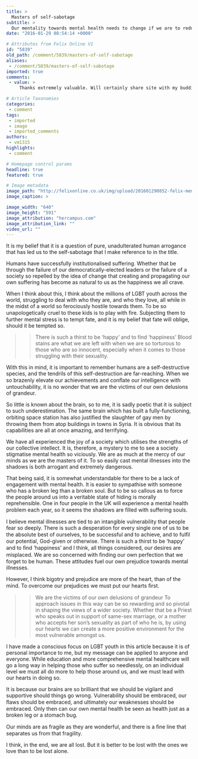 ```yaml
---
title: >
  Masters of self-sabotage
subtitle: >
  Our mentality towards mental health needs to change if we are to reduce suffering
date: "2016-01-29 08:54:14 +0000"

# Attributes from Felix Online V1
id: "5839"
old_path: /comment/5839/masters-of-self-sabotage
aliases:
 - /comment/5839/masters-of-self-sabotage
imported: true
comments:
 - value: >
     Thanks extremely valuable. Will certainly share site with my buddies <br>pokemongo http://ox.friendlysmilez.com/blogs/post/59371

# Article Taxonomies
categories:
 - comment
tags:
 - imported
 - image
 - imported_comments
authors:
 - vm1315
highlights:
 - comment

# Homepage control params
headline: true
featured: true

# Image metadata
image_path: "http://felixonline.co.uk/img/upload/201601290852-felix-mental health 2.jpg"
image_caption: >

image_width: "640"
image_height: "591"
image_attribution: "hercampus.com"
image_attribution_link: ""
video_url: ""
---
```


It is my belief that it is a question of pure, unadulterated human arrogance that has led us to the self-sabotage that I make reference to in the title.

Humans have successfully institutionalised suffering. Whether that be through the failure of our democratically-elected leaders or the failure of a society so repelled by the idea of change that creating and propagating our own suffering has become as natural to us as the happiness we all crave.

When I think about this, I think about the millions of LGBT youth across the world, struggling to deal with who they are, and who they love, all while in the midst of a world so ferociously hostile towards them. To be so unapologetically cruel to these kids is to play with ﬁre. Subjecting them to further mental stress is to tempt fate, and it is my belief that fate will oblige, should it be tempted so.
> > There is such a thirst to be ‘happy’ and to find ‘happiness’
Blood stains are what we are left with when we are so torturous to those who are so innocent, especially when it comes to those struggling with their sexuality.

With this in mind, it is important to remember humans are a self-destructive species, and the tendrils of this self-destruction are far-reaching. When we so brazenly elevate our achievements and conﬂate our intelligence with untouchability, it is no wonder that we are the victims of our own delusions of grandeur.

So little is known about the brain, so to me, it is sadly poetic that it is subject to such underestimation. The same brain which has built a fully-functioning, orbiting space station has also justiﬁed the slaughter of gay men by throwing them from atop buildings in towns in Syria. It is obvious that its capabilities are all at once amazing, and terrifying.

We have all experienced the joy of a society which utilises the strengths of our collective intellect. It is, therefore, a mystery to me to see a society stigmatise mental health so viciously. We are as much at the mercy of our minds as we are the masters of it. To so easily cast mental illnesses into the shadows is both arrogant and extremely dangerous.

That being said, it is somewhat understandable for there to be a lack of engagement with mental health. It is easier to sympathise with someone who has a broken leg than a broken soul. But to be so callous as to force the people around us into a veritable state of hiding is morally reprehensible. One in four people in the UK will experience a mental health problem each year, so it seems the shadows are ﬁlled with suffering souls.

I believe mental illnesses are tied to an intangible vulnerability that people fear so deeply. There is such a desperation for every single one of us to be the absolute best of ourselves, to be successful and to achieve, and to fulﬁl our potential, God-given or otherwise. There is such a thirst to be ‘happy’ and to ﬁnd ‘happiness’ and I think, all things considered, our desires are misplaced. We are so concerned with ﬁnding our own perfection that we forget to be human. These attitudes fuel our own prejudice towards mental illnesses.

However, I think bigotry and prejudice are more of the heart, than of the mind. To overcome our prejudices we must put our hearts ﬁrst.
> > We are the victims of our own delusions of grandeur
To approach issues in this way can be so rewarding and so pivotal in shaping the views of a wider society. Whether that be a Priest who speaks out in support of same-sex marriage, or a mother who accepts her son’s sexuality as part of who he is, by using our hearts we can create a more positive environment for the most vulnerable amongst us.

I have made a conscious focus on LGBT youth in this article because it is of personal importance to me, but my message can be applied to anyone and everyone. While education and more comprehensive mental healthcare will go a long way in helping those who suffer so needlessly, on an individual level we must all do more to help those around us, and we must lead with our hearts in doing so.

It is because our brains are so brilliant that we should be vigilant and supportive should things go wrong. Vulnerability should be embraced, our ﬂaws should be embraced, and ultimately our weaknesses should be embraced. Only then can our own mental health be seen as health just as a broken leg or a stomach bug.

Our minds are as fragile as they are wonderful, and there is a ﬁne line that separates us from that fragility.

I think, in the end, we are all lost. But it is better to be lost with the ones we love than to be lost alone.
